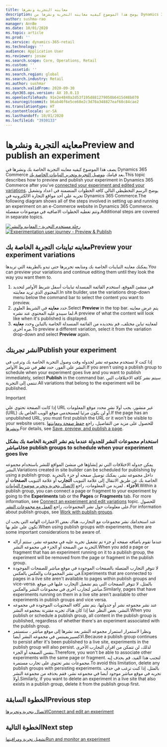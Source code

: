 ```yaml
---
title: معاينه التجربة ونشرها
description: يوضح هذا الموضوع كيفيه معاينه التجربة ونشرها من Dynamics 365 Commerce.
author: sushma-rao
manager: AnnBe
ms.date: 10/01/2020
ms.topic: article
ms.prod: ''
ms.service: dynamics-365-retail
ms.technology: ''
audience: Application User
ms.reviewer: josaw
ms.search.scope: Core, Operations, Retail
ms.custom: ''
ms.assetid: ''
ms.search.region: global
ms.search.industry: Retail
ms.author: sushmar
ms.search.validFrom: 2020-09-30
ms.dyn365.ops.version: AX 10.0.13
ms.openlocfilehash: 91e2e4840a2d53f195d881279050b6415d48b070
ms.sourcegitcommit: b6ab46f6e5ce60e2c3d70a348827eaf60c84cae2
ms.translationtype: HT
ms.contentlocale: ar-SA
ms.lasthandoff: 10/01/2020
ms.locfileid: "3930133"
---
```

# <a name="preview-and-publish-an-experiment"></a><span data-ttu-id="782f0-103">معاينه التجربة ونشرها</span><span class="sxs-lookup"><span data-stu-id="782f0-103">Preview and publish an experiment</span></span>

<span data-ttu-id="782f0-104">يصف هذا الموضوع كيفيه معاينه التجربة الخاصة بك ونشرها في Dynamics 365 Commerce بعد قيامك [بتوصيل التجربة وتحرير التباينات الخاصة بك](experimentation-connect-edit.md).</span><span class="sxs-lookup"><span data-stu-id="782f0-104">This topic describes how to preview and publish your experiment in Dynamics 365 Commerce after you've [connected your experiment and edited your variations](experimentation-connect-edit.md).</span></span> <span data-ttu-id="782f0-105">يوضح الرسم التخطيطي التالي كافة الخطوات المتضمنة في اعداد وتشغيل تجربه علي أحد مواقع التجارة الالكترونيه في Dynamics 365 Commerce.</span><span class="sxs-lookup"><span data-stu-id="782f0-105">The following diagram shows all of the steps involved in setting up and running an experiment on an e-Commerce website in Dynamics 365 Commerce.</span></span> <span data-ttu-id="782f0-106">وتتم تغطيه الخطوات الاضافيه في موضوعات منفصلة.</span><span class="sxs-lookup"><span data-stu-id="782f0-106">Additional steps are covered in separate topics.</span></span>

<span data-ttu-id="782f0-107">[![رحلة مستخدم التجربة - المعاينه والنشر](./media/experimentation_preview_publish.svg)](./media/experimentation_preview_publish.svg#lightbox)</span><span class="sxs-lookup"><span data-stu-id="782f0-107">[ ![Experimentation user journey - Preview & Publish](./media/experimentation_preview_publish.svg) ](./media/experimentation_preview_publish.svg#lightbox)</span></span>

## <a name="preview-your-experiment-variations"></a><span data-ttu-id="782f0-108">معاينه تباينات التجربة الخاصة بك</span><span class="sxs-lookup"><span data-stu-id="782f0-108">Preview your experiment variations</span></span>
<span data-ttu-id="782f0-109">يمكنك معاينه التباينات الخاصة بك ومتابعه تحريرها حتى تبدو بالطريقة التي تريدها.</span><span class="sxs-lookup"><span data-stu-id="782f0-109">You can preview your variations and continue editing them until they look the way you want them to.</span></span>

1. <span data-ttu-id="782f0-110">في منشئ الموقع، استخدم القائمة المنسدلة تباينات أسفل شريط الأوامر لتحديد المحتوي الذي تريد معاينته.</span><span class="sxs-lookup"><span data-stu-id="782f0-110">In site builder, use the variations drop-down menu below the command bar to select the content you want to preview.</span></span> 
1. <span data-ttu-id="782f0-111">حدد **معاينه** في الشريط العلوي.</span><span class="sxs-lookup"><span data-stu-id="782f0-111">Select **Preview** in the top bar.</span></span> <span data-ttu-id="782f0-112">يتم عرض معاينه لما سيبدو عليه المحتوي عند نشره.</span><span class="sxs-lookup"><span data-stu-id="782f0-112">A preview of what the content will look like when it's published is displayed.</span></span>
1. <span data-ttu-id="782f0-113">لمعاينه تباين مختلف، قم بتحديده من القائمة المنسدلة الخاصة بالتباين وحدد **معاينه** مره أخرى.</span><span class="sxs-lookup"><span data-stu-id="782f0-113">To preview a different variation, select it from the variation drop-down and select **Preview** again.</span></span>

## <a name="publish-your-experiment"></a><span data-ttu-id="782f0-114">انشر تجربتك</span><span class="sxs-lookup"><span data-stu-id="782f0-114">Publish your experiment</span></span>
<span data-ttu-id="782f0-115">إذا كنت لا تستخدم مجموعه نشر لجدوله وقت وصول التجربة الخاصة بك وترغب في النشر علي الفور، حدد **نشر** في شريط الأوامر.</span><span class="sxs-lookup"><span data-stu-id="782f0-115">If you aren't using a publish group to schedule when your experiment goes live and you want to publish immediately, select **Publish** in the command bar.</span></span> <span data-ttu-id="782f0-116">سيتم نشر كافة الاختلافات التي تنتمي إلى التجربة.</span><span class="sxs-lookup"><span data-stu-id="782f0-116">All variations that belong to the experiment will be published.</span></span>
    
> [!IMPORTANT]
> <span data-ttu-id="782f0-117">إذا كانت الصفحة تحتوي علي URL غير منشور، يجب أولا نشر محدد موقع المعلومات (URL) أو لن يكون مرئيا لمستخدمي موقع الويب الخاص بك.</span><span class="sxs-lookup"><span data-stu-id="782f0-117">If the page has an unpublished URL, you must first publish the URL or it won't be visible to your website users.</span></span> <span data-ttu-id="782f0-118">للحصول على مزيد من التفاصيل، راجع [حفظ صفحة ومعاينتها ونشرها](save-preview-publish-page.md).</span><span class="sxs-lookup"><span data-stu-id="782f0-118">For details, see [Save, preview, and publish a page](save-preview-publish-page.md).</span></span>
    
### <a name="use-publish-groups-to-schedule-when-your-experiment-goes-live"></a><span data-ttu-id="782f0-119">استخدام مجموعات النشر للجدولة عندما يتم نشر التجربة الخاصة بك بشكل مباشر</span><span class="sxs-lookup"><span data-stu-id="782f0-119">Use publish groups to schedule when your experiment goes live</span></span>
<span data-ttu-id="782f0-120">يمكن جدوله الاختلافات التي تم إنشاؤها في منشئ المواقع للنشر باستخدام مجموعه النشر.</span><span class="sxs-lookup"><span data-stu-id="782f0-120">Variations created in site builder can be scheduled for publishing by using a publish group.</span></span> <span data-ttu-id="782f0-121">داخل مجموعه نشر، يمكنك توصيل صفحه أو جزء بالتجربة الخاصة بك عن طريق الانتقال إلى علامة التبويب **التجارب** أو علامة التبويب **الصفحات** أو **الأجزاء** . لمزيد من المعلومات، راجع [الاتصال بتجربة وتحرير موضوع التباينات](experimentation-connect-edit.md).</span><span class="sxs-lookup"><span data-stu-id="782f0-121">Within a publish group, you can connect a page or fragment to your experiment by going to the **Experiments** tab or the **Pages** or **Fragments** tab. For more information, see [Connect an experiment and edit variations](experimentation-connect-edit.md) topic.</span></span> <span data-ttu-id="782f0-122">للحصول على معلومات حول نشر المجموعات، راجع [العمل مع مجموعات النشر](publish-groups.md).</span><span class="sxs-lookup"><span data-stu-id="782f0-122">For information about publish groups, see [Work with publish groups](publish-groups.md).</span></span>

<span data-ttu-id="782f0-123">عند استخدامك نشر مجموعات مع التجارب، هناك بعض الاعتبارات الهامه التي يجب ان تكون علي علم بها.</span><span class="sxs-lookup"><span data-stu-id="782f0-123">When using publish groups with experiments, there are some important considerations to be aware of.</span></span>
- <span data-ttu-id="782f0-124">عندما تقوم باضافه صفحه أو جزء تم تشغيل تجربة عليه في مجموعه نشر، ستتم أزاله التجربة من الصفحة أو الجزء في مجموعه النشر.</span><span class="sxs-lookup"><span data-stu-id="782f0-124">When you add a page or fragment that has an experiment running on it to a publish group, the experiment will be removed from the page or fragment in the publish group.</span></span>
- <span data-ttu-id="782f0-125">لا تتوفر التجارب المتصلة بالصفحات الموجودة في موقع مباشر للصفحات الموجودة في نشر المجموعات والعكس بالعكس.</span><span class="sxs-lookup"><span data-stu-id="782f0-125">Experiments that are connected to pages in a live site aren't available to pages within publish groups and vice-versa.</span></span> <span data-ttu-id="782f0-126">بالمثل، لا تتوفر الصفحات التي يتم تشغيل التجارب عليها في موقع مباشر لتجارب أخرى في مجموعات النشر والعكس.</span><span class="sxs-lookup"><span data-stu-id="782f0-126">Similarly, pages that have experiments running on them in a live site aren't available to other experiments in publish groups and vice versa.</span></span>
- <span data-ttu-id="782f0-127">عند نشر مجموعه نشر أو جدولتها، يتم نشر كافة المحتويات الموجودة في مجموعه النشر، بغض النظر عما إذا كان هناك تجربه مقترنة بمجموعه النشر.</span><span class="sxs-lookup"><span data-stu-id="782f0-127">When you publish or schedule a publish group, all content in the publish group is published, regardless of whether there's an experiment associated with the publish group.</span></span>
- <span data-ttu-id="782f0-128">ونظرا لاستمرار استمرار مجموعه النشر بعد نشرها إلى موقع مباشر ، ستستمر الاكسبيريمينتس في مجموعه النشر أيضا.</span><span class="sxs-lookup"><span data-stu-id="782f0-128">Because a publish group continues to persist after it's been published to a live site, experiments in the publish group will also persist.</span></span> <span data-ttu-id="782f0-129">لذلك، لن تتمكن من اقران التجارب الأخرى بنفس الصفحة أو الجزء.</span><span class="sxs-lookup"><span data-stu-id="782f0-129">Therefore, you won't be able to associate other experiments with the same page or fragment.</span></span> <span data-ttu-id="782f0-130">لتجنب هذا القيد، قم بحذف إيه مجموعات نشر تحتوي على تجارب مستمرة.</span><span class="sxs-lookup"><span data-stu-id="782f0-130">To avoid this limitation, delete any publish groups with persisting experiments.</span></span> <span data-ttu-id="782f0-131">بالمثل، إذا كنت ترغب في حذف تجربه في موقع مباشر موجود أيضا في مجموعه نشر، فقم بحذفه من مجموعة النشر أولا.</span><span class="sxs-lookup"><span data-stu-id="782f0-131">Similarly, if you want to delete an experiment in a live site that also exists in a publish group, delete it from the publish group first.</span></span>

## <a name="previous-step"></a><span data-ttu-id="782f0-132">الخطوة السابقة</span><span class="sxs-lookup"><span data-stu-id="782f0-132">Previous step</span></span>
[<span data-ttu-id="782f0-133">الاتصال بتجربة وتحريرها</span><span class="sxs-lookup"><span data-stu-id="782f0-133">Connect and edit an experiment</span></span>](experimentation-connect-edit.md)

## <a name="next-step"></a><span data-ttu-id="782f0-134">الخطوة التالية</span><span class="sxs-lookup"><span data-stu-id="782f0-134">Next step</span></span>
[<span data-ttu-id="782f0-135">تشغيل تجربة ومراقبتها</span><span class="sxs-lookup"><span data-stu-id="782f0-135">Run and monitor an experiment</span></span>](experimentation-run-monitor.md)
